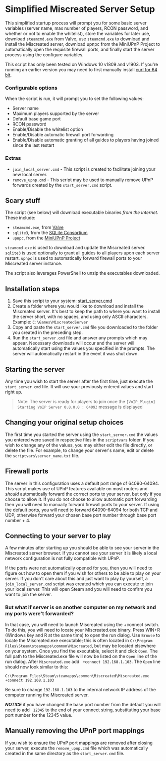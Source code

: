 # Simplified Miscreated Server Setup
This simplified startup process will prompt you for some basic server variables (server name, max number of players, RCON password, and whether or not to enable the whitelist), store the variables for later use, download `steamcmd.exe` from Valve, use `steamcmd.exe` to download and install the Miscreated server, download upnpc from the MiniUPnP Project to automatically open the requisite firewall ports, and finally start the server process using the configure variables.

This script has only been tested on Windows 10 v1809 and v1903. If you're running an earlier version you may need to first manually install [curl for 64 bit](https://curl.haxx.se/windows/).

### Configurable options
When the script is run, it will prompt you to set the following values:
* Server name
* Maximum players supported by the server
* Default base game port
* RCON password
* Enable/Disable the whitelist option
* Enable/Disable automatic firewall port forwarding
* Enable/Disable automatic granting of all guides to players having joined since the last restart

### Extras
* `join_local_server.cmd` - This script is created to facilitate joining your new local server.
* `remove_upnp.cmd` - This script may be used to manually remove UPnP forwards created by the `start_server.cmd` script.

## Scary stuff
The script (see below) will download executable binaries *from the Internet*. These include:
 * `steamcmd.exe`, from [Valve](https://steamcdn-a.akamaihd.net/client/installer/steamcmd.zip)
 * `sqlite3`, from the [SQLite Consortium](https://www.sqlite.org/download.html)
 * `upnpc`, from the [MiniUPnP Project](http://miniupnp.tuxfamily.org/files/download.php?file=upnpc-exe-win32-20150918.zip)

`steamcmd.exe` is used to download and update the Miscreated server. `sqlite3` is used optionally to grant all guides to all players upon each server restart. `upnpc` is used to automatically forward firewall ports to your Miscreated server instance.

The script also leverages PowerShell to unzip the executables downloaded.

## Installation steps
1. Save this script to your system: [start_server.cmd](https://github.com/Spafbi/simplified-miscreated-server-setup/releases/download/v1.2b/start_server.cmd)
1. Create a folder where you would like to download and install the Miscreated server. It's best to keep the path to where you want to install the server short, with no spaces, and using only ASCII characters. Example: `C:\Games\MiscreatedServer`
1. Copy and paste the `start_server.cmd` file you downloaded to the folder you created in the preceding step.
1. Run the `start_server.cmd` file and answer any prompts which may appear. Necessary downloads will occur and the server will automatically start using the values you specified in the prompts. The server will automatically restart in the event it was shut down.

## Starting the server
Any time you wish to start the server after the first time, just execute the `start_server.cmd` file. It will use your previously entered values and start right up.

> Note:
> The server is ready for players to join once the ```[VoIP_Plugin] Starting VoIP Server 0.0.0.0 : 64093``` message is displayed

## Changing your original setup choices
The first time you started the server using the `start_server.cmd` the values you entered were saved in respective files in the `scriptvars` folder. If you wish to change any of the values, you may either edit the file directly, or delete the file. For example, to change your server's name, edit or delete the `scriptvars\server_name.txt` file.

## Firewall ports
The server in this configuration uses a default port range of 64090-64094. This script makes use of UPnP features available on most routers and *should* automatically forward the correct ports to your server, but only if you choose to allow it. If you do not choose to allow automatic port forwarding then you will need to manually forward firewall ports to your server. If using the default ports, you will need to forward 64090-64094 for both TCP and UDP, otherwise forward your chosen base port number through base port number + 4.

## Connecting to your server to play
A few minutes after starting up you should be able to see your server in the Miscreated server browser. If you cannot see your server it is likely a local network configuration is not fully compatible with UPnP.

If the ports were not automatically opened for you, then you will need to figure out how to open them if you wish for others to be able to play on your server. If you don't care about this and just want to play by yourself, a `join_local_server.cmd` script was created which you can execute to join your local server. This will open Steam and you will need to confirm you want to join the server.

### But what if server is on another computer on my network and my ports were't forwarded?
In that case, you will need to launch Miscreated using the +connect switch. To do this, you will need to locate your Miscreated.exe binary. Press WIN+R (Windows key and R at the same time) to open the run dialog. Use `Browse` to locate the Miscreated.exe executable; this is often located in `C:\Program Files\Steam\steamapps\common\Miscreated`, but may be located elsewhere on your system. Once you find the executable, select it and click `Open`. The full path to the Miscreated.exe file will now be listed on the `Open` line of the run dialog. After `Miscreated.exe` add ` +connect 192.168.1.103`. The `Open` line should now look similar to this:
```
C:\Program Files\Steam\steamapps\common\Miscreated\Miscreated.exe +connect 192.168.1.103
```
Be sure to change `192.168.1.103` to the internal network IP address of the computer running the Miscreated server.

***NOTICE*** if you have changed the base port number from the default you will need to add ` 12345` to the end of your connect string, substituting your base port number for the 12345 value.

## Manually removing the UPnP port mappings
If you wish to ensure the UPnP port mappings are removed after closing your server, execute the `remove_upnp.cmd` file which was automatically created in the same directory as the `start_server.cmd` file.
